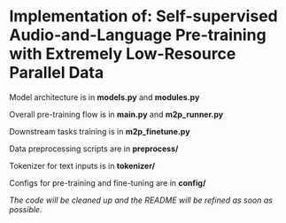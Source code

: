 # Implementation of: Self-supervised Audio-and-Language Pre-training with Extremely Low-Resource Parallel Data

Model architecture is in __models.py__ and __modules.py__

Overall pre-training flow is in __main.py__ and __m2p_runner.py__

Downstream tasks training is in __m2p_finetune.py__

Data preprocessing scripts are in __preprocess/__

Tokenizer for text inputs is in __tokenizer/__

Configs for pre-training and fine-tuning are in __config/__

*The code will be cleaned up and the README will be refined as soon as possible.*
